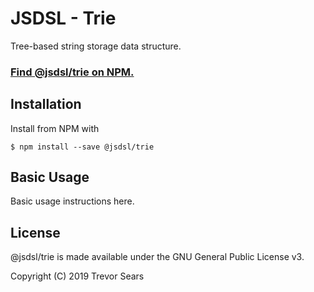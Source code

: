# JSDSL - Trie
Tree-based string storage data structure.

### [Find @jsdsl/trie on NPM.](https://www.npmjs.com/package/@jsdsl/trie)

## Installation
Install from NPM with
```
$ npm install --save @jsdsl/trie
```

## Basic Usage
Basic usage instructions here.

## License
@jsdsl/trie is made available under the GNU General Public License v3.

Copyright (C) 2019 Trevor Sears
